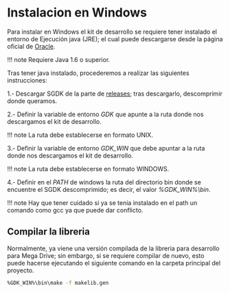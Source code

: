 # Instalacion en Windows

Para instalar en Windows el kit de desarrollo se requiere tener instalado el entorno de Ejecución java (JRE); el cual puede descargarse desde la página oficial de [Oracle](https://www.java.com/es/download/).

!!! note
    Requiere Java 1.6 o superior.

Tras tener java instalado, procederemos a realizar las siguientes instrucciones:

1.- Descargar SGDK de la parte de [releases](https://github.com/Stephane-D/SGDK/releases); tras descargarlo, descomprimir donde queramos.

2.- Definir la variable de entorno _GDK_ que apunte a la ruta donde nos descargamos el kit de desarrollo.

!!! note
    La ruta debe establecerse en formato UNIX.

3.- Definir la variable de entorno _GDK_WIN_ que debe apuntar a la ruta donde nos descargamos el kit de desarrollo.

!!! note
    La ruta debe establecerse en formato WINDOWS.

4.- Definir en el _PATH_ de windows la ruta del directorio bin donde se encuentre el SGDK descomprimido; es decir, el valor _%GDK_WIN%\bin_.

!!! note
    Hay que tener cuidado si ya se tenia instalado en el path un comando como gcc ya que puede dar conflicto.

## Compilar la libreria

Normalmente, ya viene una versión compilada de la libreria para desarrollo para Mega Drive; sin embargo, si se requiere compilar de nuevo, esto puede hacerse ejecutando el siguiente comando en la carpeta principal del proyecto.

```bash
%GDK_WIN%\bin\make -f makelib.gen
```
